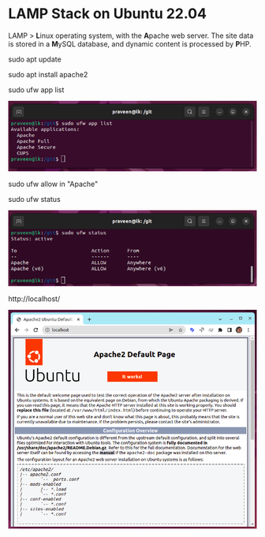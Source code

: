 # LAMP Stack on Ubuntu 22.04

LAMP > **L**inux operating system, with the **A**pache web server. The site data is stored in a **M**ySQL database, and dynamic content is processed by **P**HP.

sudo apt update

sudo apt install apache2

sudo ufw app list

![UFW apps](ufw-apps.png)

sudo ufw allow in "Apache"

sudo ufw status

![UFW Status](ufw-status.png)

http://localhost/

![localhost](default-page.png)